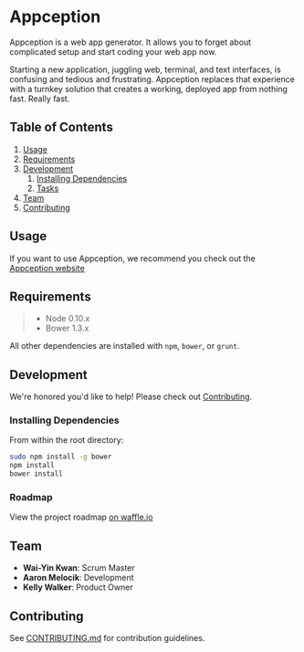 # Appception
Appception is a web app generator. It allows you to forget about complicated setup and start coding your web app now.

Starting a new application, juggling web, terminal, and text interfaces, is confusing and tedious and frustrating. Appception replaces that experience with a turnkey solution that creates a working, deployed app from nothing fast. Really fast.


## Table of Contents
1. [Usage](#Usage)
1. [Requirements](#requirements)
1. [Development](#development)
    1. [Installing Dependencies](#installing-dependencies)
    1. [Tasks](#tasks)
1. [Team](#team)
1. [Contributing](#contributing)


## Usage
If you want to use Appception, we recommend you check out the [Appception website](https://appception.azurewebsites.net)


## Requirements
> - Node 0.10.x
> - Bower 1.3.x

All other dependencies are installed with ```npm```, ```bower```, or ```grunt```.


## Development
We're honored you'd like to help! Please check out [Contributing](#contributing).


### Installing Dependencies
From within the root directory:

```sh
sudo npm install -g bower
npm install
bower install
```


### Roadmap
View the project roadmap [on waffle.io](https://waffle.io/appception/appception)


## Team
  - __Wai-Yin Kwan__: Scrum Master
  - __Aaron Melocik__: Development
  - __Kelly Walker__: Product Owner


## Contributing
See [CONTRIBUTING.md](CONTRIBUTING.md) for contribution guidelines.
